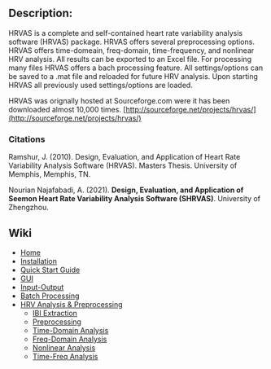 ## Description:

HRVAS is a complete and self-contained heart rate variability analysis software     (HRVAS) package. HRVAS offers several preprocessing options. HRVAS offers time-domeain, freq-domain, time-frequency, and nonlinear HRV analysis. All results can be exported to an Excel file. For processing many files HRVAS offers a bach processing feature. All settings/options can be saved to a .mat file and reloaded for future HRV analysis. Upon starting HRVAS all previously used settings/options are loaded.

HRVAS was orignally hosted at Sourceforge.com were it has been downloaded almost 10,000 times.  [http://sourceforge.net/projects/hrvas/](http://sourceforge.net/projects/hrvas/)

### Citations

Ramshur, J. (2010). Design, Evaluation, and Application of Heart Rate Variability Analysis Software (HRVAS). Masters Thesis. University of Memphis, Memphis, TN.

Nourian Najafabadi, A. (2021). **Design, Evaluation, and Application of Seemon Heart Rate Variability Analysis Software (SHRVAS)**. University of Zhengzhou.


## Wiki

* [Home][home]
* [Installation][install]
* [Quick Start Guide][quickstart]
* [GUI][gui]
* [Input-Output][io]
* [Batch Processing][batch]
* [HRV Analysis & Preprocessing][analysis]
  * [IBI Extraction][ibi]
  * [Preprocessing][pre]
  * [Time-Domain Analysis][time]
  * [Freq-Domain Analysis][freq]
  * [Nonlinear Analysis][nl]
  * [Time-Freq Analysis][tf]

[home]: https://github.com/jramshur/HRVAS/wiki/Home
[install]: https://github.com/jramshur/HRVAS/wiki/Install
[quickstart]: https://github.com/jramshur/HRVAS/wiki/Quick-Start
[gui]: https://github.com/jramshur/HRVAS/wiki/GUI
[io]: https://github.com/jramshur/HRVAS/wiki/Input-Output
[analysis]: https://github.com/jramshur/HRVAS/wiki/HRV-Analysis-and-Preprocessing
[ibi]: https://github.com/jramshur/HRVAS/wiki/IBI-Extraction
[pre]: https://github.com/jramshur/HRVAS/wiki/Preprocessing
[time]: https://github.com/jramshur/HRVAS/wiki/Time
[freq]: https://github.com/jramshur/HRVAS/wiki/Freq
[nl]: https://github.com/jramshur/HRVAS/wiki/Nonlinear
[tf]: https://github.com/jramshur/HRVAS/wiki/Time-Freq
[batch]: https://github.com/jramshur/HRVAS/wiki/Batch-Processing

